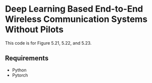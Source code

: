 # Deep Learning Based End-to-End Wireless Communication Systems Without Pilots

This code is for Figure 5.21, 5.22, and 5.23.

## Requirements

* Python 
* Pytorch 




